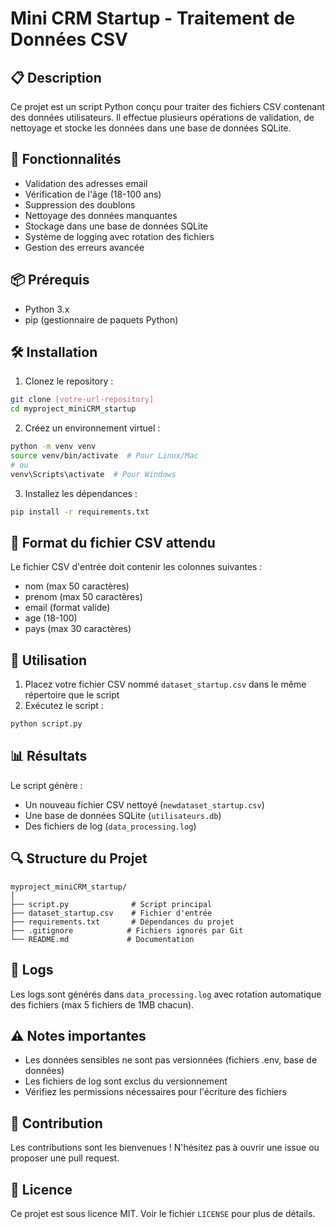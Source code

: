 # Mini CRM Startup - Traitement de Données CSV

## 📋 Description
Ce projet est un script Python conçu pour traiter des fichiers CSV contenant des données utilisateurs. Il effectue plusieurs opérations de validation, de nettoyage et stocke les données dans une base de données SQLite.

## 🚀 Fonctionnalités
- Validation des adresses email
- Vérification de l'âge (18-100 ans)
- Suppression des doublons
- Nettoyage des données manquantes
- Stockage dans une base de données SQLite
- Système de logging avec rotation des fichiers
- Gestion des erreurs avancée

## 📦 Prérequis
- Python 3.x
- pip (gestionnaire de paquets Python)

## 🛠️ Installation

1. Clonez le repository :
```bash
git clone [votre-url-repository]
cd myproject_miniCRM_startup
```

2. Créez un environnement virtuel :
```bash
python -m venv venv
source venv/bin/activate  # Pour Linux/Mac
# ou
venv\Scripts\activate  # Pour Windows
```

3. Installez les dépendances :
```bash
pip install -r requirements.txt
```

## 📝 Format du fichier CSV attendu
Le fichier CSV d'entrée doit contenir les colonnes suivantes :
- nom (max 50 caractères)
- prenom (max 50 caractères)
- email (format valide)
- age (18-100)
- pays (max 30 caractères)

## 🔧 Utilisation
1. Placez votre fichier CSV nommé `dataset_startup.csv` dans le même répertoire que le script
2. Exécutez le script :
```bash
python script.py
```

## 📊 Résultats
Le script génère :
- Un nouveau fichier CSV nettoyé (`newdataset_startup.csv`)
- Une base de données SQLite (`utilisateurs.db`)
- Des fichiers de log (`data_processing.log`)

## 🔍 Structure du Projet
```
myproject_miniCRM_startup/
│
├── script.py              # Script principal
├── dataset_startup.csv    # Fichier d'entrée
├── requirements.txt       # Dépendances du projet
├── .gitignore            # Fichiers ignorés par Git
└── README.md             # Documentation
```

## 📝 Logs
Les logs sont générés dans `data_processing.log` avec rotation automatique des fichiers (max 5 fichiers de 1MB chacun).

## ⚠️ Notes importantes
- Les données sensibles ne sont pas versionnées (fichiers .env, base de données)
- Les fichiers de log sont exclus du versionnement
- Vérifiez les permissions nécessaires pour l'écriture des fichiers

## 🤝 Contribution
Les contributions sont les bienvenues ! N'hésitez pas à ouvrir une issue ou proposer une pull request.

## 📄 Licence
Ce projet est sous licence MIT. Voir le fichier `LICENSE` pour plus de détails. 